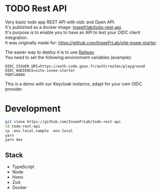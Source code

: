 
# TODO Rest API

Very basic todo app REST API with oidc and Open API.  
It's published as a docker image: [inseefrlab/todo-rest-api](https://hub.docker.com/r/inseefrlab/todo-rest-api).  
It's purpose is to enable you to have an API to test your OIDC client integration.  
It was originally made for: https://github.com/InseeFrLab/vite-insee-starter  

The easier way to deploy it is to use [Railway](https://railway.app/).  
You need to set the following environment variables (example):  

```.env
OIDC_ISSUER_URI=https://auth.code.gouv.fr/auth/realms/playground
OIDC_AUDIENCE=vite-insee-starter
PORT=8080
```

This is a demo with our Keycloak instance, adapt for your own OIDC provider.  

# Development

```bash
git clone https://github.com/InseeFrLab/todo-rest-api
cd todo-rest-api
cp .env.local.sample .env.local
yarn
yarn dev

```

## Stack

- TypeScript
- Node
- Hono
- Zod
- Docker